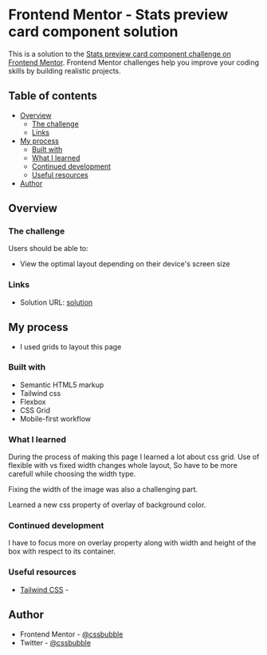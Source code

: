 # Frontend Mentor - Stats preview card component solution

This is a solution to the [Stats preview card component challenge on Frontend Mentor](https://www.frontendmentor.io/challenges/stats-preview-card-component-8JqbgoU62). Frontend Mentor challenges help you improve your coding skills by building realistic projects. 

## Table of contents

- [Overview](#overview)
  - [The challenge](#the-challenge)
  - [Links](#links)
- [My process](#my-process)
  - [Built with](#built-with)
  - [What I learned](#what-i-learned)
  - [Continued development](#continued-development)
  - [Useful resources](#useful-resources)
- [Author](#author)



## Overview

### The challenge

Users should be able to:

- View the optimal layout depending on their device's screen size


### Links

- Solution URL: [solution](https://cssbubble.github.io/Stats-preview-card-component/)


## My process
 - I used grids to layout this page 
### Built with

- Semantic HTML5 markup
- Tailwind css
- Flexbox
- CSS Grid
- Mobile-first workflow



### What I learned

During the process of making this page I learned a lot about css grid. Use of flexible with vs fixed width changes whole layout, So have to be more carefull while choosing the width type. 

Fixing the width of the image was also a challenging part.

Learned a new css property of overlay of background color. 


### Continued development

I have to focus more on overlay property along with width and height of the box with respect to its container.


### Useful resources

- [Tailwind CSS](https://tailwindcss.com/) - 


## Author


- Frontend Mentor - [@cssbubble](https://www.frontendmentor.io/profile/cssbubble)
- Twitter - [@cssbubble](https://www.twitter.com/cssbubble)



